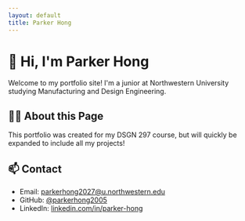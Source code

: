 ```yaml
---
layout: default
title: Parker Hong
---
```


# 👋 Hi, I'm Parker Hong

Welcome to my portfolio site! I'm a junior at Northwestern University studying Manufacturing and Design Engineering.

## 👨‍💻 About this Page

This portfolio was created for my DSGN 297 course, but will quickly be expanded to include all my projects!

## 📫 Contact

- Email: [parkerhong2027@u.northwestern.edu](mailto:parkerhong2027@u.northwestern.edu)
- GitHub: [@parkerhong2005](https://github.com/parkerhong2005)
- LinkedIn: [linkedin.com/in/parker-hong](https://www.linkedin.com/in/parker-hong/)
